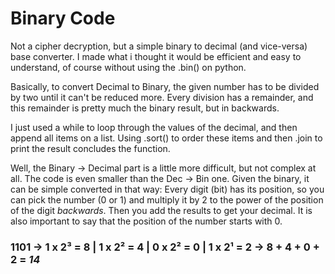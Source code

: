 # Binary Code

Not a cipher decryption, but a simple binary to decimal (and vice-versa) base converter. I made what i thought it would be efficient and easy to understand, of course without 
using the .bin() on python.


Basically, to convert Decimal to Binary, the given number has to be divided by two until it can't be reduced more. Every division has a remainder, and this remainder is pretty
much the binary result, but in backwards.

I just used a while to loop through the values of the decimal, and then append all items on a list. Using .sort() to order these items and then
.join to print the result concludes the function. 



Well, the Binary → Decimal part is a little more difficult, but not complex at all. The code is even smaller than the Dec → Bin one. Given the binary, it can be simple converted
in that way:
Every digit (bit) has its position, so you can pick the number (0 or 1) and multiply it by 2 to the power of the position of the digit _backwards_. Then you add the results to get your decimal. It is also important to say that the position of the number starts with 0.

### 1101 → 1 x 2³ = 8  |  1 x 2² = 4  |  0 x 2² = 0  |  1 x 2¹ = 2  → 8 + 4 + 0 + 2 = *14*

